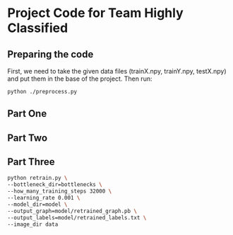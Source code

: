 # Project Code for Team Highly Classified

## Preparing the code

First, we need to take the given data files (trainX.npy, trainY.npy, testX.npy) and put them in the base of the project. Then run:

```bash
python ./preprocess.py
```

## Part One

## Part Two

## Part Three

```bash
python retrain.py \
--bottleneck_dir=bottlenecks \
--how_many_training_steps 32000 \
--learning_rate 0.001 \
--model_dir=model \
--output_graph=model/retrained_graph.pb \
--output_labels=model/retrained_labels.txt \
--image_dir data
```